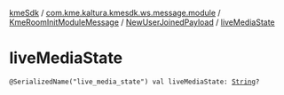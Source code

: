 [kmeSdk](../../../index.md) / [com.kme.kaltura.kmesdk.ws.message.module](../../index.md) / [KmeRoomInitModuleMessage](../index.md) / [NewUserJoinedPayload](index.md) / [liveMediaState](./live-media-state.md)

# liveMediaState

`@SerializedName("live_media_state") val liveMediaState: `[`String`](https://kotlinlang.org/api/latest/jvm/stdlib/kotlin/-string/index.html)`?`